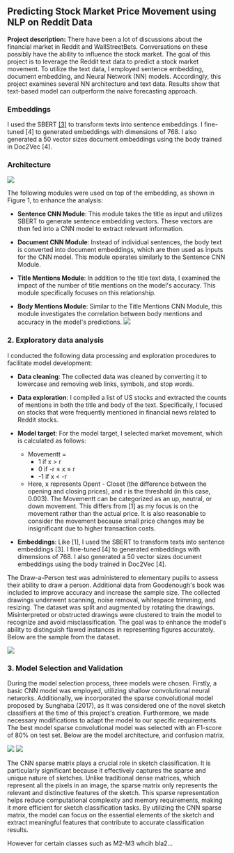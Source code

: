 ## Predicting Stock Market Price Movement using NLP on Reddit Data

**Project description:** There have been a lot of discussions about the financial market in Reddit and WallStreetBets. Conversations on these possibly have the ability to influence the stock market. The goal of this project is to leverage the Reddit text data to predict a stock market movement. To utilize the text data, I employed sentence embedding, document embedding, and Neural Network (NN) models. Accordingly, this project examines several NN architecture and text data. Results show that text-based model can outperform the naive forecasting approach.

### Embeddings

I used the SBERT [[3]](#3) to transform texts into sentence
embeddings. I fine-tuned [4] to generated embeddings with
dimensions of 768.
I also generated a 50 vector sizes document embeddings
using the body trained in Doc2Vec [4].

### Architecture

<img src="images/nlp/project_1/architecture.png?raw=true"/>

The following modules were used on top of the embedding, as shown in Figure 1, to enhance the analysis:

-   **Sentence CNN Module**: This module takes the title as input and utilizes SBERT to generate sentence embedding vectors. These vectors are then fed into a CNN model to extract relevant information.

-   **Document CNN Module**: Instead of individual sentences, the body text is converted into document embeddings, which are then used as inputs for the CNN model. This module operates similarly to the Sentence CNN Module.

-   **Title Mentions Module**: In addition to the title text data, I examined the impact of the number of title mentions on the model's accuracy. This module specifically focuses on this relationship.

-   **Body Mentions Module**: Similar to the Title Mentions CNN Module, this module investigates the correlation between body mentions and accuracy in the model's predictions.
    <img src="images/nlp/project_1/overview.png?raw=true"/>

### 2. Exploratory data analysis

I conducted the following data processing and exploration procedures to facilitate model development:

-   **Data cleaning**: The collected data was cleaned by converting it to lowercase and removing web links, symbols, and stop words.

-   **Data exploration**: I compiled a list of US stocks and extracted the counts of mentions in both the title and body of the text. Specifically, I focused on stocks that were frequently mentioned in financial news related to Reddit stocks.

-   **Model target**: For the model target, I selected market movement, which is calculated as follows:

    -   Movementt =
        -   1 if x > r
        -   0 if -r ≤ x ≤ r
        -   -1 if x < -r
    -   Here, x represents Opent - Closet (the difference between the opening and closing prices), and r is the threshold (in this case, 0.003). The Movementt can be categorized as an up, neutral, or down movement. This differs from [1] as my focus is on the movement rather than the actual price. It is also reasonable to consider the movement because small price changes may be insignificant due to higher transaction costs.

-   **Embeddings**:
    Like [1], I used the SBERT to transform texts into sentence
    embeddings [3]. I fine-tuned [4] to generated embeddings with
    dimensions of 768.
    I also generated a 50 vector sizes document embeddings
    using the body trained in Doc2Vec [4].

The Draw-a-Person test was administered to elementary pupils to assess their ability to draw a person. Additional data from Goodenough's book was included to improve accuracy and increase the sample size. The collected drawings underwent scanning, noise removal, whitespace trimming, and resizing. The dataset was split and augmented by rotating the drawings. Misinterpreted or obstructed drawings were clustered to train the model to recognize and avoid misclassification. The goal was to enhance the model's ability to distinguish flawed instances in representing figures accurately. Below are the sample from the dataset.

<img src="images/cv/project_1/dataset.png?raw=true"/>

### 3. Model Selection and Validation

During the model selection process, three models were chosen. Firstly, a basic CNN model was employed, utilizing shallow convolutional neural networks. Additionally, we incorporated the sparse convolutional model proposed by Sunghaba (2017), as it was considered one of the novel sketch classifiers at the time of this project's creation. Furthermore, we made necessary modifications to adapt the model to our specific requirements. The best model sparse convolutional model was selected with an F1-score of 80% on test set. Below are the model architecture, and confusion matrix.

<img src="images/cv/project_1/dataset.png?raw=true"/>
<img src="images/cv/project_1/confusion_matrix.png?raw=true"/>

The CNN sparse matrix plays a crucial role in sketch classification. It is particularly significant because it effectively captures the sparse and unique nature of sketches. Unlike traditional dense matrices, which represent all the pixels in an image, the sparse matrix only represents the relevant and distinctive features of the sketch. This sparse representation helps reduce computational complexity and memory requirements, making it more efficient for sketch classification tasks. By utilizing the CNN sparse matrix, the model can focus on the essential elements of the sketch and extract meaningful features that contribute to accurate classification results.

However for certain classes such as M2-M3 whcih bla2...
